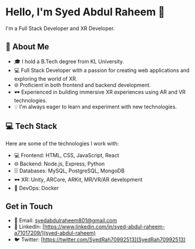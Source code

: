 # Hello, I'm Syed Abdul Raheem 👋

I'm a Full Stack Developer and XR Developer.

## 💫 About Me

- 🎓 I hold a B.Tech degree from KL University.
- 💻 Full Stack Developer with a passion for creating web applications and exploring the world of XR.
- 🌐 Proficient in both frontend and backend development.
- 🕶️ Experienced in building immersive XR experiences using AR and VR technologies.
- 💡 I'm always eager to learn and experiment with new technologies.

## 💻 Tech Stack

Here are some of the technologies I work with:

- 💻 Frontend: HTML, CSS, JavaScript, React
- 🌐 Backend: Node.js, Express, Python
- 🗄️ Databases: MySQL, PostgreSQL, MongoDB
- 🕶️ XR: Unity, ARCore, ARKit, MR/VR/AR development
- 🚀 DevOps: Docker

## Get in Touch

- 📧 Email: syedabdulraheem801@gmail.com
- 💼 LinkedIn: [https://www.linkedin.com/in/syed-abdul-raheem-a71017209/](syed-abdul-raheem)
- 🐦 Twitter: [https://twitter.com/SyedRah70992513](SyedRah70992513)
